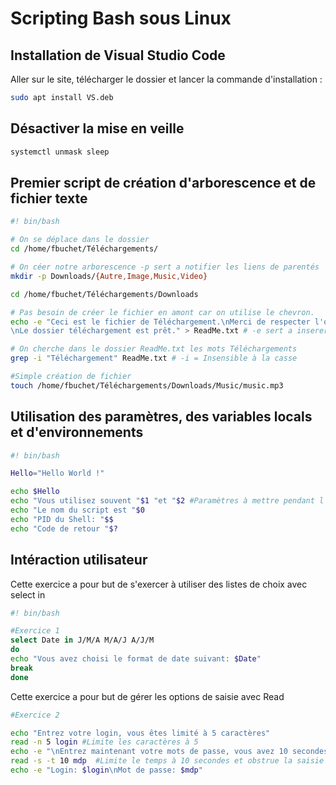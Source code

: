 # Scripting Bash sous Linux

## Installation de Visual Studio Code

Aller sur le site, télécharger le dossier et lancer la commande d'installation :

```bash
sudo apt install VS.deb
```

## Désactiver la mise en veille

```bash
systemctl unmask sleep
```

## Premier script de création d'arborescence et de fichier texte

```bash
#! bin/bash

# On se déplace dans le dossier
cd /home/fbuchet/Téléchargements/ 

# On céer notre arborescence -p sert a notifier les liens de parentés
mkdir -p Downloads/{Autre,Image,Music,Video} 

cd /home/fbuchet/Téléchargements/Downloads

# Pas besoin de créer le fichier en amont car on utilise le chevron.
echo -e "Ceci est le fichier de Téléchargement.\nMerci de respecter l'organisation du répertoire.\nAttention aux virus.
\nLe dossier téléchargement est prêt." > ReadMe.txt # -e sert a inserer les \n pour le retour chariot

# On cherche dans le dossier ReadMe.txt les mots Téléchargements
grep -i "Téléchargement" ReadMe.txt # -i = Insensible à la casse

#Simple création de fichier
touch /home/fbuchet/Téléchargements/Downloads/Music/music.mp3
```

## Utilisation des paramètres, des variables locals et d'environnements

```bash
#! bin/bash

Hello="Hello World !"

echo $Hello
echo "Vous utilisez souvent "$1 "et "$2 #Paramètres à mettre pendant l'appelle du script ex: bash Paramètres.sh Paramètre1 Paramètre2 -> Peut aller jusqu'à 8 max
echo "Le nom du script est "$0
echo "PID du Shell: "$$
echo "Code de retour "$?
```

## Intéraction utilisateur

Cette exercice a pour but de s'exercer à utiliser des listes de choix avec select in

```bash
#! bin/bash

#Exercice 1
select Date in J/M/A M/A/J A/J/M
do
echo "Vous avez choisi le format de date suivant: $Date"
break
done
```

Cette exercice a pour but de gérer les options de saisie avec Read

```bash
#Exercice 2

echo "Entrez votre login, vous êtes limité à 5 caractères"
read -n 5 login #Limite les caractères à 5
echo -e "\nEntrez maintenant votre mots de passe, vous avez 10 secondes"
read -s -t 10 mdp  #Limite le temps à 10 secondes et obstrue la saisie
echo -e "Login: $login\nMot de passe: $mdp"
```
